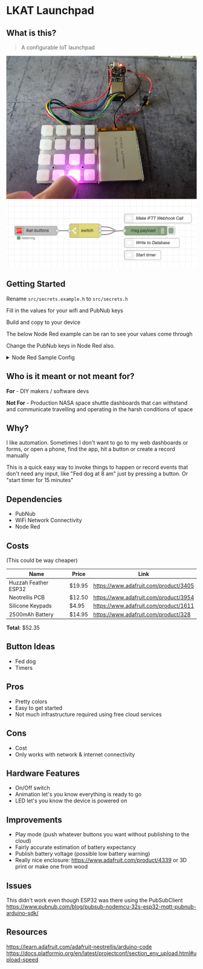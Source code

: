 # LKAT Launchpad

What is this?
---
> A configurable IoT launchpad

![](docs/20191110_084536_20.jpg)
![](docs/node-red-example.png)

Getting Started
---
Rename `src/secrets.example.h` to `src/secrets.h`

Fill in the values for your wifi and PubNub keys
  
Build and copy to your device

The below Node Red example can be ran to see your values come through

Change the PubNub keys in Node Red also.

<details>
<summary>Node Red Sample Config</summary>

[
    {
        "id": "aa626afa.d18a48",
        "type": "tab",
        "label": "Launchpad Example",
        "disabled": false,
        "info": ""
    },
    {
        "id": "667dd209.e0816c",
        "type": "pubnub in",
        "z": "aa626afa.d18a48",
        "keys": "21f7b58f.95169a",
        "channel": "lkat-buttons",
        "auth_token": "",
        "cipher_key": "",
        "ssl": true,
        "verbose_logging": false,
        "x": 270,
        "y": 200,
        "wires": [
            [
                "f8c9fde3.d3dc1"
            ]
        ]
    },
    {
        "id": "f8c9fde3.d3dc1",
        "type": "switch",
        "z": "aa626afa.d18a48",
        "name": "",
        "property": "payload",
        "propertyType": "msg",
        "rules": [
            {
                "t": "eq",
                "v": "1",
                "vt": "str"
            },
            {
                "t": "eq",
                "v": "2",
                "vt": "str"
            },
            {
                "t": "else"
            }
        ],
        "checkall": "true",
        "repair": false,
        "outputs": 3,
        "x": 430,
        "y": 200,
        "wires": [
            [
                "e2c4f602.f43738"
            ],
            [
                "e2c4f602.f43738"
            ],
            [
                "e2c4f602.f43738"
            ]
        ]
    },
    {
        "id": "e2c4f602.f43738",
        "type": "debug",
        "z": "aa626afa.d18a48",
        "name": "",
        "active": true,
        "tosidebar": true,
        "console": false,
        "tostatus": false,
        "complete": "false",
        "x": 630,
        "y": 200,
        "wires": []
    },
    {
        "id": "4eb98516.7ceebc",
        "type": "comment",
        "z": "aa626afa.d18a48",
        "name": "Make IFTT Webhook Call",
        "info": "",
        "x": 670,
        "y": 160,
        "wires": []
    },
    {
        "id": "c5883b3f.f751c8",
        "type": "comment",
        "z": "aa626afa.d18a48",
        "name": "Write to Database",
        "info": "",
        "x": 650,
        "y": 240,
        "wires": []
    },
    {
        "id": "b14f25c6.5c1c88",
        "type": "comment",
        "z": "aa626afa.d18a48",
        "name": "Start timer",
        "info": "",
        "x": 620,
        "y": 280,
        "wires": []
    },
    {
        "id": "21f7b58f.95169a",
        "type": "pubnub-keys",
        "z": "",
        "pub_key": "demo",
        "sub_key": "demo"
    }
]
</details>

Who is it meant or not meant for?
---
**For** - DIY makers / software devs

**Not For** - Production NASA space shuttle dashboards that can withstand and communicate travelling and operating in the harsh conditions of space

Why?
---
I like automation. Sometimes I don't want to go to my web dashboards or forms, or open a phone, find the app, hit a button or create a record manually

This is a quick easy way to invoke things to happen or record events that don't need any input, like "Fed dog at 8 am" just by pressing a button. Or "start timer for 15 minutes"

Dependencies
---
* PubNub
* WiFi Network Connectivity
* Node Red

Costs
---
(This could be way cheaper)

| Name  | Price  | Link  |
|---|---|---|
| Huzzah Feather ESP32  | $19.95  | https://www.adafruit.com/product/3405 |
| Neotrellis PCB  | $12.50  | https://www.adafruit.com/product/3954 |
| Silicone Keypads  | $4.95  | https://www.adafruit.com/product/1611 |
| 2500mAh Battery  | $14.95  | https://www.adafruit.com/product/328  |

**Total**: $52.35

Button Ideas
---
* Fed dog
* Timers

Pros
---
* Pretty colors
* Easy to get started
* Not much infrastructure required using free cloud services

Cons
---
* Cost
* Only works with network & internet connectivity


Hardware Features
---
* On/Off switch
* Animation let's you know everything is ready to go
* LED let's you know the device is powered on


Improvements
---
* Play mode (push whatever buttons you want without publishing to the cloud)
* Fairly accurate estimation of battery expectancy
* Publish battery voltage (possible low battery warning)
* Really nice enclosure: https://www.adafruit.com/product/4339 or 3D print or make one from wood


Issues
---
This didn't work even though ESP32 was there using the PubSubClient
https://www.pubnub.com/blog/pubsub-nodemcu-32s-esp32-mqtt-pubnub-arduino-sdk/

Resources
---
https://learn.adafruit.com/adafruit-neotrellis/arduino-code
https://docs.platformio.org/en/latest/projectconf/section_env_upload.html#upload-speed
